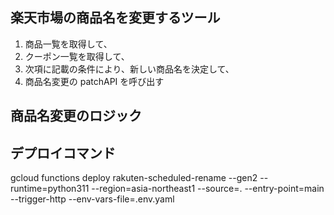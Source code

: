 ## 楽天市場の商品名を変更するツール

1. 商品一覧を取得して、
2. クーポン一覧を取得して、
3. 次項に記載の条件により、新しい商品名を決定して、
4. 商品名変更の patchAPI を呼び出す

## 商品名変更のロジック

## デプロイコマンド

gcloud functions deploy rakuten-scheduled-rename --gen2 --runtime=python311 --region=asia-northeast1 --source=. --entry-point=main --trigger-http --env-vars-file=.env.yaml

